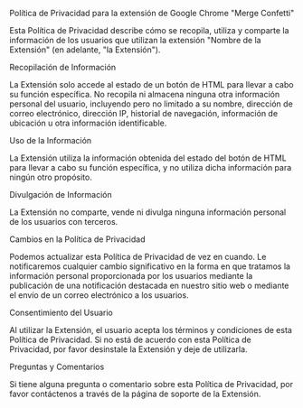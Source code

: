 Política de Privacidad para la extensión de Google Chrome "Merge Confetti"

Esta Política de Privacidad describe cómo se recopila, utiliza y comparte la información de los usuarios que utilizan la extensión "Nombre de la Extensión" (en adelante, "la Extensión").

Recopilación de Información

La Extensión solo accede al estado de un botón de HTML para llevar a cabo su función específica. No recopila ni almacena ninguna otra información personal del usuario, incluyendo pero no limitado a su nombre, dirección de correo electrónico, dirección IP, historial de navegación, información de ubicación u otra información identificable.

Uso de la Información

La Extensión utiliza la información obtenida del estado del botón de HTML para llevar a cabo su función específica, y no utiliza dicha información para ningún otro propósito.

Divulgación de Información

La Extensión no comparte, vende ni divulga ninguna información personal de los usuarios con terceros.

Cambios en la Política de Privacidad

Podemos actualizar esta Política de Privacidad de vez en cuando. Le notificaremos cualquier cambio significativo en la forma en que tratamos la información personal proporcionada por los usuarios mediante la publicación de una notificación destacada en nuestro sitio web o mediante el envío de un correo electrónico a los usuarios.

Consentimiento del Usuario

Al utilizar la Extensión, el usuario acepta los términos y condiciones de esta Política de Privacidad. Si no está de acuerdo con esta Política de Privacidad, por favor desinstale la Extensión y deje de utilizarla.

Preguntas y Comentarios

Si tiene alguna pregunta o comentario sobre esta Política de Privacidad, por favor contáctenos a través de la página de soporte de la Extensión.
